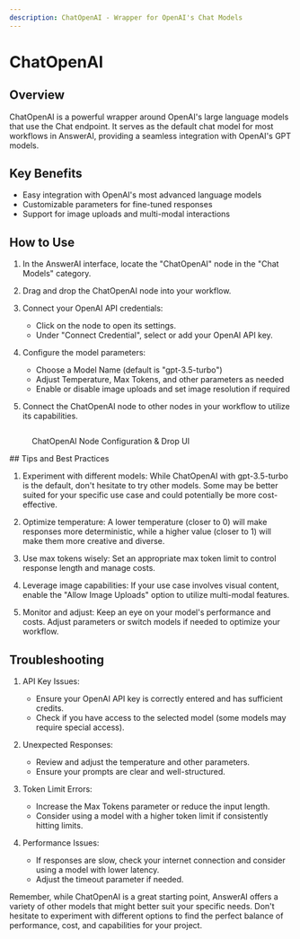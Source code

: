 ```yaml
---
description: ChatOpenAI - Wrapper for OpenAI's Chat Models
---
```


# ChatOpenAI

## Overview

ChatOpenAI is a powerful wrapper around OpenAI's large language models that use the Chat endpoint. It serves as the default chat model for most workflows in AnswerAI, providing a seamless integration with OpenAI's GPT models.

## Key Benefits

-   Easy integration with OpenAI's most advanced language models
-   Customizable parameters for fine-tuned responses
-   Support for image uploads and multi-modal interactions

## How to Use

1. In the AnswerAI interface, locate the "ChatOpenAI" node in the "Chat Models" category.
2. Drag and drop the ChatOpenAI node into your workflow.
3. Connect your OpenAI API credentials:

    - Click on the node to open its settings.
    - Under "Connect Credential", select or add your OpenAI API key.

4. Configure the model parameters:

    - Choose a Model Name (default is "gpt-3.5-turbo")
    - Adjust Temperature, Max Tokens, and other parameters as needed
    - Enable or disable image uploads and set image resolution if required

5. Connect the ChatOpenAI node to other nodes in your workflow to utilize its capabilities.

<!-- TODO: Screenshot of ChatOpenAI node configuration panel -->
 <figure><img src="/.gitbook/assets/screenshots/chatopenai node configuration panel.png" alt="" /><figcaption><p> ChatOpenAI Node Configuration &#x26; Drop UI</p></figcaption></figure>
## Tips and Best Practices

1. Experiment with different models: While ChatOpenAI with gpt-3.5-turbo is the default, don't hesitate to try other models. Some may be better suited for your specific use case and could potentially be more cost-effective.

2. Optimize temperature: A lower temperature (closer to 0) will make responses more deterministic, while a higher value (closer to 1) will make them more creative and diverse.

3. Use max tokens wisely: Set an appropriate max token limit to control response length and manage costs.

4. Leverage image capabilities: If your use case involves visual content, enable the "Allow Image Uploads" option to utilize multi-modal features.

5. Monitor and adjust: Keep an eye on your model's performance and costs. Adjust parameters or switch models if needed to optimize your workflow.

## Troubleshooting

1. API Key Issues:

    - Ensure your OpenAI API key is correctly entered and has sufficient credits.
    - Check if you have access to the selected model (some models may require special access).

2. Unexpected Responses:

    - Review and adjust the temperature and other parameters.
    - Ensure your prompts are clear and well-structured.

3. Token Limit Errors:

    - Increase the Max Tokens parameter or reduce the input length.
    - Consider using a model with a higher token limit if consistently hitting limits.

4. Performance Issues:
    - If responses are slow, check your internet connection and consider using a model with lower latency.
    - Adjust the timeout parameter if needed.

Remember, while ChatOpenAI is a great starting point, AnswerAI offers a variety of other models that might better suit your specific needs. Don't hesitate to experiment with different options to find the perfect balance of performance, cost, and capabilities for your project.
